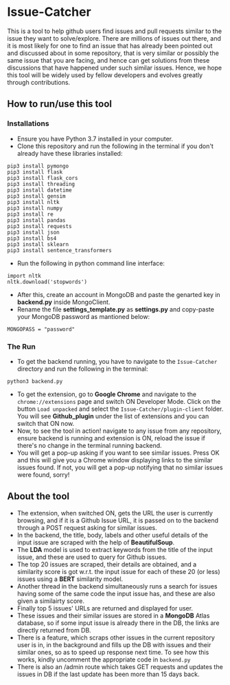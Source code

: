 # Issue-Catcher

This is a tool to help github users find issues and pull requests similar to the issue they want to solve/explore. There are millions of issues out there, and it is most likely for one to find an issue that has already been pointed out and discussed about in some repository, that is very similar or possibly the same issue that you are facing, and hence can get solutions from these discussions that have happened under such similar issues. Hence, we hope this tool will be widely used by fellow developers and evolves greatly through contributions.

## How to run/use this tool
### Installations
* Ensure you have Python 3.7 installed in your computer.
* Clone this repository and run the following in the terminal if you don't already have these libraries installed:
```
pip3 install pymongo
pip3 install flask
pip3 install flask_cors
pip3 install threading
pip3 install datetime
pip3 install gensim
pip3 install nltk
pip3 install numpy
pip3 install re
pip3 install pandas
pip3 install requests
pip3 install json
pip3 install bs4
pip3 install sklearn
pip3 install sentence_transformers
```
* Run the following in python command line interface:
```
import nltk
nltk.download('stopwords')
```
* After this, create an account in MongoDB and paste the genarted key in **backend.py** inside MongoClient. 
* Rename the file **settings_template.py** as **settings.py** and copy-paste your MongoDB password as mantioned below:
```
MONGOPASS = "password"
```
### The Run
* To get the backend running, you have to navigate to the ```Issue-Catcher``` directory and run the following in the terminal:
```
python3 backend.py
```
* To get the extension, go to **Google Chrome** and navigate to the ```chrome://extensions``` page and switch ON Developer Mode. Click on the button ```Load unpacked``` and select the ```Issue-Catcher/plugin-client``` folder. You will see **Github_plugin** under the list of extensions and you can switch that ON now.
* Now, to see the tool in action! navigate to any issue from any repository, ensure backend is running and extension is ON, reload the issue if there's no change in the terminal running backend.
* You will get a pop-up asking if you want to see similar issues. Press OK and this will give you a Chrome window displaying links to the similar issues found. If not, you will get a pop-up notifying that no similar issues were found, sorry!

## About the tool
* The extension, when switched ON, gets the URL the user is currently browsing, and if it is a Github Issue URL, it is passed on to the backend through a POST request asking for similar issues.
* In the backend, the title, body, labels and other useful details of the input issue are scraped with the help of **BeautifulSoup**. 
* The **LDA** model is used to extract keywords from the title of the input issue, and these are used to query for Github issues.
* The top 20 issues are scraped, their details are obtained, and a similarity score is got w.r.t. the input issue for each of these 20 (or less) issues using a **BERT** similarity model.
* Another thread in the backend simultaneously runs a search for issues having some of the same code the input issue has, and these are also given a similairty score.
* Finally top 5 issues' URLs are returned and displayed for user. 
* These issues and their similar issues are stored in a **MongoDB** Atlas database, so if some input issue is already there in the DB, the links are directly returned from DB.
* There is a feature, which scraps other issues in the current repository user is in, in the background and fills up the DB with issues and their similar ones, so as to speed up response next time. To see how this works, kindly uncomment the appropriate code in ```backend.py```
* There is also an /admin route which takes GET requests and updates the issues in DB if the last update has been more than 15 days back.



